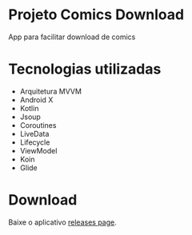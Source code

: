 # Projeto Comics Download

App para facilitar download de comics

# Tecnologias utilizadas

- Arquitetura MVVM
- Android X
- Kotlin
- Jsoup
- Coroutines
- LiveData
- Lifecycle
- ViewModel
- Koin
- Glide

# Download
Baixe o aplicativo [releases page](https://github.com/oliverdamon/MVVM-Comics/releases).

